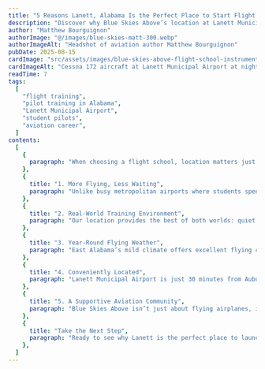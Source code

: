 ```yaml
---
title: "5 Reasons Lanett, Alabama Is the Perfect Place to Start Flight Training"
description: "Discover why Blue Skies Above’s location at Lanett Municipal Airport (7A3) offers aspiring pilots the perfect environment to launch their aviation careers."
author: "Matthew Bourguignon"
authorImage: "@/images/blue-skies-matt-300.webp"
authorImageAlt: "Headshot of aviation author Matthew Bourguignon"
pubDate: 2025-08-15
cardImage: "src/assets/images/blue-skies-above-flight-school-instrument-panel-over-auburn-alabama.webp"
cardImageAlt: "Cessna 172 aircraft at Lanett Municipal Airport at night"
readTime: 7
tags:
  [
    "flight training",
    "pilot training in Alabama",
    "Lanett Municipal Airport",
    "student pilots",
    "aviation career",
  ]
contents:
  [
    {
      paragraph: "When choosing a flight school, location matters just as much as the aircraft and instructors. At Blue Skies Above, we’re proud to call Lanett Municipal Airport (7A3) home, a place where aspiring pilots can learn faster, train smarter, and enjoy every step of their aviation journey. Here are five reasons why Lanett, Alabama is the perfect place to begin flight training.",
    },
    {
      title: "1. More Flying, Less Waiting",
      paragraph: "Unlike busy metropolitan airports where students spend precious time waiting for takeoff clearance, Lanett offers uncongested airspace. This means you’ll spend more of your lesson in the air building skills, not idling on the ground. Students at Blue Skies Above progress up to 30% faster thanks to efficient scheduling and lower air traffic.",
    },
    {
      title: "2. Real-World Training Environment",
      paragraph: "Our location provides the best of both worlds: quiet skies for focused training and easy access to nearby Class C and D airports for advanced experience. You’ll master both uncontrolled and towered operations, preparing you for real-world flying across a wide variety of airspaces.",
    },
    {
      title: "3. Year-Round Flying Weather",
      paragraph: "East Alabama’s mild climate offers excellent flying conditions almost year-round. With fewer cancellations due to weather, you can train consistently, maintain momentum, and reach your private or commercial pilot goals more efficiently.",
    },
    {
      title: "4. Conveniently Located",
      paragraph: "Lanett Municipal Airport is just 30 minutes from Auburn and about an hour from Columbus, GA. Students from across East Alabama and West Georgia find our location both convenient and accessible, whether you’re a college student at Auburn University or a working professional balancing a busy schedule.",
    },
    {
      title: "5. A Supportive Aviation Community",
      paragraph: "Blue Skies Above isn’t just about flying airplanes, it’s about joining a community. From discovery flights and youth aviation days to supportive instructors who treat you like family, we create an environment where learning is as fun as it is rewarding. Our students consistently report 99% satisfaction from first solo to checkride.",
    },
    {
      title: "Take the Next Step",
      paragraph: "Ready to see why Lanett is the perfect place to launch your aviation career? Book a discovery flight today and experience firsthand the advantages of training at Blue Skies Above. With our expert instructors, well-maintained fleet, and ideal training environment, your journey to becoming a pilot starts here.",
    },
  ]
---
```

